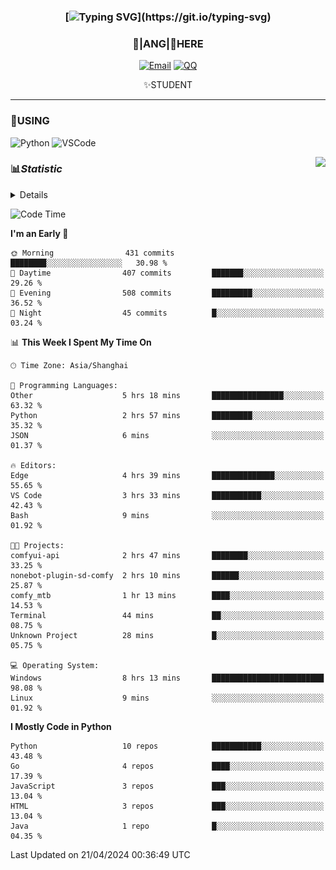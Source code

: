 <div align="center">


### [![Typing SVG](https://readme-typing-svg.herokuapp.com?size=25&duration=2500&color=8C43EA&vCenter=true&width=200&height=40&lines=%F0%9F%8C%B1ANGJustinl%F0%9F%8C%B1+!)](https://git.io/typing-svg)


### 🥛|**ANG**|🥛HERE



[![Email](https://img.shields.io/badge/Email-ANGJustin@163.com-6A5ACD?style=flat-square&logoColor=fff)](mailto:ANGJustinl@163.com)
[![QQ](https://img.shields.io/badge/QQ-77139032-98FB98?style=flat-square&logoColor=fff)](https://qm.qq.com/cgi-bin/qm/qr?k=mcs-cON_aPNfc3hO8-H7lWJHDX-5nKr7&noverify=0)




✨STUDENT 

</div>

---

### 🎨USING

![Python](https://img.shields.io/badge/-Python-blue?style=flat-square&logo=Python&logoColor=fff)
![VSCode](https://img.shields.io/badge/-VSCode-blue?style=flat-square&logo=visualstudiocode&logoColor=fff)


<a href="#">
  <img align="right" src="https://github-readme-stats.vercel.app/api?username=ANGJustinl&count_private=true&show_icons=true&hide_border=true&bg_color=15,f2f7fd,E0EAFC" />
</a>




### 📊*Statistic* 

<details>

<p align="center">
   <img src="github-metrics.svg" alt="typing-svg">
</p>

[![Github activity graph](https://github-readme-activity-graph.angforever.top/graph?username=ANGJustinl&theme=dracula)](https://github.com/ANGJustinl/ANGJustinl)

</details>

<!--START_SECTION:waka-->
![Code Time](http://img.shields.io/badge/Code%20Time-28%20hrs%205%20mins-blue)

**I'm an Early 🐤** 

```text
🌞 Morning                431 commits         ████████░░░░░░░░░░░░░░░░░   30.98 % 
🌆 Daytime                407 commits         ███████░░░░░░░░░░░░░░░░░░   29.26 % 
🌃 Evening                508 commits         █████████░░░░░░░░░░░░░░░░   36.52 % 
🌙 Night                  45 commits          █░░░░░░░░░░░░░░░░░░░░░░░░   03.24 % 
```


📊 **This Week I Spent My Time On** 

```text
🕑︎ Time Zone: Asia/Shanghai

💬 Programming Languages: 
Other                    5 hrs 18 mins       ████████████████░░░░░░░░░   63.32 % 
Python                   2 hrs 57 mins       █████████░░░░░░░░░░░░░░░░   35.32 % 
JSON                     6 mins              ░░░░░░░░░░░░░░░░░░░░░░░░░   01.37 % 

🔥 Editors: 
Edge                     4 hrs 39 mins       ██████████████░░░░░░░░░░░   55.65 % 
VS Code                  3 hrs 33 mins       ███████████░░░░░░░░░░░░░░   42.43 % 
Bash                     9 mins              ░░░░░░░░░░░░░░░░░░░░░░░░░   01.92 % 

🐱‍💻 Projects: 
comfyui-api              2 hrs 47 mins       ████████░░░░░░░░░░░░░░░░░   33.25 % 
nonebot-plugin-sd-comfy  2 hrs 10 mins       ██████░░░░░░░░░░░░░░░░░░░   25.87 % 
comfy_mtb                1 hr 13 mins        ████░░░░░░░░░░░░░░░░░░░░░   14.53 % 
Terminal                 44 mins             ██░░░░░░░░░░░░░░░░░░░░░░░   08.75 % 
Unknown Project          28 mins             █░░░░░░░░░░░░░░░░░░░░░░░░   05.75 % 

💻 Operating System: 
Windows                  8 hrs 13 mins       █████████████████████████   98.08 % 
Linux                    9 mins              ░░░░░░░░░░░░░░░░░░░░░░░░░   01.92 % 
```

**I Mostly Code in Python** 

```text
Python                   10 repos            ███████████░░░░░░░░░░░░░░   43.48 % 
Go                       4 repos             ████░░░░░░░░░░░░░░░░░░░░░   17.39 % 
JavaScript               3 repos             ███░░░░░░░░░░░░░░░░░░░░░░   13.04 % 
HTML                     3 repos             ███░░░░░░░░░░░░░░░░░░░░░░   13.04 % 
Java                     1 repo              █░░░░░░░░░░░░░░░░░░░░░░░░   04.35 % 
```




 Last Updated on 21/04/2024 00:36:49 UTC
<!--END_SECTION:waka-->
